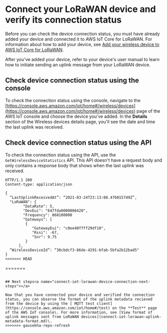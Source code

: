 # Connect your LoRaWAN device and verify its connection status<a name="connect-iot-lorawan-device-connection-status"></a>

Before you can check the device connection status, you must have already added your device and connected it to AWS IoT Core for LoRaWAN\. For information about how to add your device, see [Add your wireless device to AWS IoT Core for LoRaWAN](connect-iot-lorawan-end-devices-add.md)\.

After you've added your device, refer to your device's user manual to learn how to initiate sending an uplink message from your LoRaWAN device\.

## Check device connection status using the console<a name="connect-iot-lorawan-device-connection-status-console"></a>

To check the connection status using the console, navigate to the [https://console.aws.amazon.com/iot/home#/wireless/devices](https://console.aws.amazon.com/iot/home#/wireless/devices) page of the AWS IoT console and choose the device you've added\. In the **Details** section of the Wireless devices details page, you'll see the date and time the last uplink was received\.

## Check device connection status using the API<a name="connect-iot-lorawan-device-connection-status-api"></a>

To check the connection status using the API, use the `GetWirelessDeviceStatistics` API\. This API doesn't have a request body and only contains a response body that shows when the last uplink was received\.

```
HTTP/1.1 200
Content-type: application/json

{  
  “LastUplinkReceivedAt”: “2021-03-24T23:13:08.476015749Z”,
  "LoRaWAN": {
        "DataRate": 5,
        "DevEui": "647fda0000006420",
        "Frequency": 868100000
        "Gateways": [ 
         { 
            "GatewayEui": "c0ee40ffff29df10",
            "Rssi": -67,
            "Snr": 9.75
         }
      ],
  “WirelessDeviceId”: “30cbdcf3-86de-4291-bfab-5bfa2b12bad5"
}
<<<<<<< HEAD
```
=======
```

## Next steps<a name="connect-iot-lorawan-device-connection-next-steps"></a>

Now that you have connected your device and verified the connection status, you can observe the format of the uplink metadata recieved from the device by using the [ MQTT test client](https://console.aws.amazon.com/iot/home#/test) on the **Test** page of the AWS IoT console\. For more information, see [View format of uplink messages sent from LoRaWAN devices](connect-iot-lorawan-uplink-metadata-format.md)\.
>>>>>>> gausekha-repo-refresh
